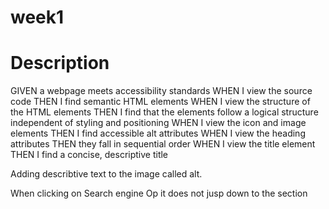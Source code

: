 # week1 <LeaBryant-1challenge-Horiseon>

# Description

GIVEN a webpage meets accessibility standards
WHEN I view the source code
THEN I find semantic HTML elements
WHEN I view the structure of the HTML elements
THEN I find that the elements follow a logical structure independent of styling and positioning
WHEN I view the icon and image elements
THEN I find accessible alt attributes
WHEN I view the heading attributes
THEN they fall in sequential order
WHEN I view the title element
THEN I find a concise, descriptive title


Adding describtive text to the image called alt.

When clicking on Search engine Op it does not jusp down to the section